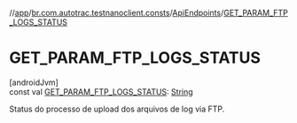 //[app](../../../index.md)/[br.com.autotrac.testnanoclient.consts](../index.md)/[ApiEndpoints](index.md)/[GET_PARAM_FTP_LOGS_STATUS](-g-e-t_-p-a-r-a-m_-f-t-p_-l-o-g-s_-s-t-a-t-u-s.md)

# GET_PARAM_FTP_LOGS_STATUS

[androidJvm]\
const val [GET_PARAM_FTP_LOGS_STATUS](-g-e-t_-p-a-r-a-m_-f-t-p_-l-o-g-s_-s-t-a-t-u-s.md): [String](https://kotlinlang.org/api/latest/jvm/stdlib/kotlin/-string/index.html)

Status do processo de upload dos arquivos de log via FTP.
